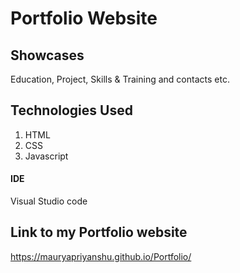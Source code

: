 # Portfolio Website
## Showcases
Education, Project, Skills & Training and contacts etc.
## Technologies Used
1. HTML
2. CSS
3. Javascript
#### IDE
Visual Studio code
## Link to my Portfolio website
https://mauryapriyanshu.github.io/Portfolio/
